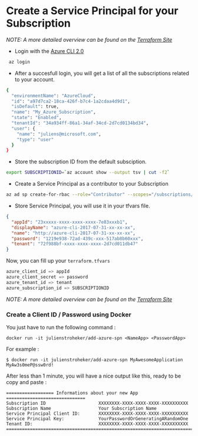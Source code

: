 # Create a Service Principal for your Subscription

*NOTE: A more detailed overview can be found on the [Terraform Site](https://www.terraform.io/docs/providers/azurerm/index.html)*

* Login with the [Azure CLI 2.0](https://docs.microsoft.com/en-us/cli/azure/install-azure-cli)

```bash
 az login
```

* After a succesfull login, you will get a list of all the subscriptions related to your account.

```bash
{
  "environmentName": "AzureCloud",
  "id": "a97d7ca2-18ca-426f-b7c4-1a2cdaa4d9d1",
  "isDefault": true,
  "name": "My_Azure_Subscription",
  "state": "Enabled",
  "tenantId": "34a934ff-86a1-34af-34cd-2d7cd0134bd34",
  "user": {
    "name": "juliens@microsoft.com",
    "type": "user"
  }
}
```

* Store the subscription ID from the default subsciption.

```bash
export SUBSCRIPTIONID=`az account show --output tsv | cut -f2`
```

* Create a Service Principal as a contributor to your Subscription

```bash
az ad sp create-for-rbac --role="Contributor" --scopes="/subscriptions/${SUBSCRIPTIONID}"
```

* Store Service Principal, you will use it in your tfvars file.

```json
{
  "appId": "23xxxxx-xxxx-xxxx-xxxx-7e83xxxb1",
  "displayName": "azure-cli-2017-07-31-xx-xx-xx",
  "name": "http://azure-cli-2017-07-31-xx-xx-xx",
  "password": "1219e938-72ad-439c-xxx-517ab8b60xxx",
  "tenant": "72f988bf-xxxx-xxxx-xxxx-2d7cd011db47"
}
```

Now, you can fill up your `terraform.tfvars`

```csharp
azure_client_id => appId
azure_client_secret => password
azure_tenant_id => tenant
azure_subscription_id => SUBSCRIPTIONID
```

*NOTE: A more detailed overview can be found on the [Terraform Site](https://www.terraform.io/docs/providers/azurerm/index.html)*

### Create a Client ID / Password using Docker

You just have to run the following command :

```docker run -it julienstroheker/add-azure-spn <NameApp> <PasswordApp>```

For example :

```$ docker run -it julienstroheker/add-azure-spn MyAwesomeApplication MyAw3s0meP@ssw0rd!```

After less than 1 minute, you will have a nice output like this, ready to be copy and paste :

```
================== Informations about your new App ==============================
Subscription ID                    XXXXXXXX-XXXX-XXXX-XXXX-XXXXXXXXXX
Subscription Name                  Your Subscription Name
Service Principal Client ID:       XXXXXXXX-XXXX-XXXX-XXXX-XXXXXXXXXX
Service Principal Key:             YourPasswordOrGeneratingARandomOne
Tenant ID:                         XXXXXXXX-XXXX-XXXX-XXXX-XXXXXXXXXX
=================================================================================
```